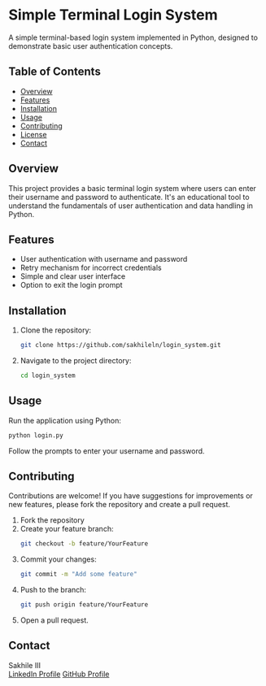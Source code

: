 # Simple Terminal Login System
A simple terminal-based login system implemented in Python, designed to demonstrate basic user authentication concepts.

## Table of Contents
- [Overview](#overview)
- [Features](#features)
- [Installation](#installation)
- [Usage](#usage)
- [Contributing](#contributing)
- [License](#license)
- [Contact](#contact)

## Overview
This project provides a basic terminal login system where users can enter their username and password to authenticate. It's an educational tool to understand the fundamentals of user authentication and data handling in Python.

## Features
- User authentication with username and password
- Retry mechanism for incorrect credentials
- Simple and clear user interface
- Option to exit the login prompt

## Installation
1. Clone the repository:
   ```bash
   git clone https://github.com/sakhileln/login_system.git
   ```
2. Navigate to the project directory:
   ```bash
   cd login_system
   ```

## Usage
Run the application using Python:

```bash
python login.py
```
Follow the prompts to enter your username and password. 

## Contributing

Contributions are welcome! If you have suggestions for improvements or new features, please fork the repository and create a pull request.
1. Fork the repository
2. Create your feature branch:
   ```bash
   git checkout -b feature/YourFeature
   ```
3. Commit your changes:
   ```bash
   git commit -m "Add some feature"
   ```
4. Push to the branch:
   ```bash
   git push origin feature/YourFeature
   ```
5. Open a pull request.

## Contact
Sakhile III  
[LinkedIn Profile](https://www.linkedin.com/in/sakhilendlazi)
[GitHub Profile](https://github.com/sakhileln)
